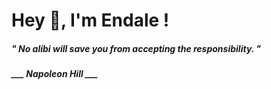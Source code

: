 <h1 title="head"> Hey 👋, I'm Endale !</h1>

**<h5><i>" No alibi will save you from accepting the responsibility. "</i></h5>**

*<b>___ Napoleon Hill ___</b>*
